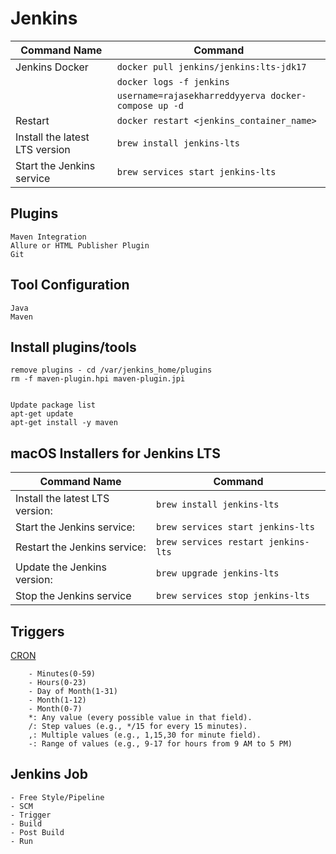 # Jenkins
| Command Name                   | Command                                              |
|--------------------------------|------------------------------------------------------|
| Jenkins Docker                 | `docker pull jenkins/jenkins:lts-jdk17`              |
|                                | `docker logs -f jenkins`                             |
|                                | `username=rajasekharreddyyerva docker-compose up -d` |
| Restart                        | `docker restart <jenkins_container_name>`            |
| Install the latest LTS version | `brew install jenkins-lts`                           |
| Start the Jenkins service      | `brew services start jenkins-lts`                    |

## Plugins
    Maven Integration
    Allure or HTML Publisher Plugin
    Git

## Tool Configuration
    Java
    Maven

## Install plugins/tools
    remove plugins - cd /var/jenkins_home/plugins
    rm -f maven-plugin.hpi maven-plugin.jpi


    Update package list
    apt-get update
    apt-get install -y maven

## macOS Installers for Jenkins LTS
| Command Name                    | Command                             |
|---------------------------------|-------------------------------------|
| Install the latest LTS version: | `brew install jenkins-lts`          |
| Start the Jenkins service:      | `brew services start jenkins-lts`   |
| Restart the Jenkins service:    | `brew services restart jenkins-lts` |
| Update the Jenkins version:     | `brew upgrade jenkins-lts`          |
| Stop the Jenkins service        | `brew services stop jenkins-lts`    |

## Triggers
[CRON](https://crontab.cronhub.io/)
```    H/5 * * * * - Every 5 minutes
    - Minutes(0-59)
    - Hours(0-23)
    - Day of Month(1-31)
    - Month(1-12)
    - Month(0-7)
    *: Any value (every possible value in that field).
    /: Step values (e.g., */15 for every 15 minutes).
    ,: Multiple values (e.g., 1,15,30 for minute field).
    -: Range of values (e.g., 9-17 for hours from 9 AM to 5 PM)
```
## Jenkins Job
    - Free Style/Pipeline
    - SCM
    - Trigger
    - Build
    - Post Build
    - Run
     



